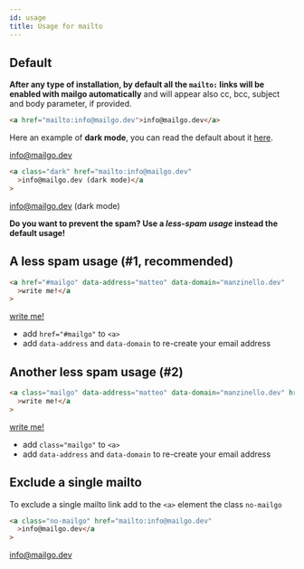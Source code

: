 ```yaml
---
id: usage
title: Usage for mailto
---
```


## Default

**After any type of installation, by default all the `mailto:` links will be enabled with mailgo automatically** and will appear also cc, bcc, subject and body parameter, if provided.

```html
<a href="mailto:info@mailgo.dev">info@mailgo.dev</a>
```

Here an example of **dark mode**, you can read the default about it [here](/docs/dark-mode).

<a href="mailto:info@mailgo.dev">info@mailgo.dev</a>

```html
<a class="dark" href="mailto:info@mailgo.dev"
  >info@mailgo.dev (dark mode)</a
>
```

<a class="dark" href="mailto:info@mailgo.dev">info@mailgo.dev (dark mode)</a>

**Do you want to prevent the spam? Use a _less-spam usage_ instead the default usage!**

## A less spam usage (#1, recommended)

```html
<a href="#mailgo" data-address="matteo" data-domain="manzinello.dev"
  >write me!</a
>
```

<a href="#mailgo" data-address="matteo" data-domain="manzinello.dev">write me!</a>

- add `href="#mailgo"` to `<a>`
- add `data-address` and `data-domain` to re-create your email address

## Another less spam usage (#2)

```html
<a class="mailgo" data-address="matteo" data-domain="manzinello.dev" href=""
  >write me!</a
>
```

<a class="mailgo" data-address="matteo" data-domain="manzinello.dev" href="">write me!</a>

- add `class="mailgo"` to `<a>`
- add `data-address` and `data-domain` to re-create your email address

## Exclude a single mailto

To exclude a single mailto link add to the `<a>` element the class `no-mailgo`

```html
<a class="no-mailgo" href="mailto:info@mailgo.dev"
  >info@mailgo.dev</a
>
```

<a class="no-mailgo" href="mailto:info@mailgo.dev">info@mailgo.dev</a>
